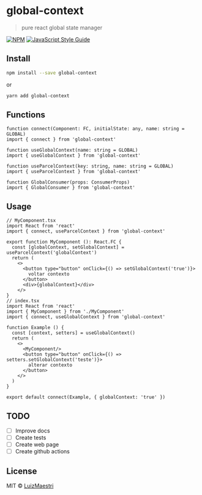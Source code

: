 # global-context

> pure react global state manager

[![NPM](https://img.shields.io/npm/v/global-context.svg)](https://www.npmjs.com/package/global-context) [![JavaScript Style Guide](https://img.shields.io/badge/code_style-standard-brightgreen.svg)](https://standardjs.com)

## Install

```bash
npm install --save global-context
```
or

```bash
yarn add global-context
```

## Functions

```tsx
function connect(Component: FC, initialState: any, name: string = GLOBAL)
import { connect } from 'global-context'
```

```tsx
function useGlobalContext(name: string = GLOBAL)
import { useGlobalContext } from 'global-context'
```

```tsx
function useParcelContext(key: string, name: string = GLOBAL)
import { useParcelContext } from 'global-context'
```

```tsx
function GlobalConsumer(props: ConsumerProps)
import { GlobalConsumer } from 'global-context'
```

## Usage

```tsx
// MyComponent.tsx
import React from 'react'
import { connect, useParcelContext } from 'global-context'

export function MyComponent (): React.FC {
  const [globalContext, setGlobalContext] = useParcelContext('globalContext')
  return (
    <>
      <button type="button" onClick={() => setGlobalContext('true')}>
        voltar contexto
      </button>
      <div>{globalContext}</div>
    </>
}
// index.tsx
import React from 'react'
import { MyComponent } from './MyComponent'
import { connect, useGlobalContext } from 'global-context'

function Example () {
  const [context, setters] = useGlobalContext()
  return (
    <>
      <MyComponent/>
      <button type="button" onClick={() => setters.setGlobalContext('teste')}>
        alterar contexto
      </button>
    </>
  )
}

export default connect(Example, { globalContext: 'true' })
```

## TODO

- [ ] Improve docs
- [ ] Create tests
- [ ] Create web page
- [ ] Create github actions

## License

MIT © [LuizMaestri](https://github.com/LuizMaestri)

